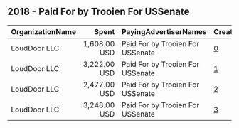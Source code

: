 ## 2018 - Paid For by Trooien For USSenate 
|OrganizationName|Spent|PayingAdvertiserNames|CreativeUrls|Impressions|Genders|AgeBrackets|CountryCodes|BillingAddresses|CandidateBallotInformation|
|:---|---:|:---|:---|---:|:---|:---|:---|:---|:---|
|LoudDoor  LLC|1,608.00 USD|Paid For by Trooien For USSenate|[0](https://www.snap.com/political-ads/asset/9ff8ee20d0aaf12c42e6fce2f19cf2d241480963d343ff2faaaaed6bc80fd4ac?mediaType=mp4)|458,117||18+|united states|"1 MONCKTON BLVD,Columbia,29206,US"||
|LoudDoor  LLC|3,222.00 USD|Paid For by Trooien For USSenate|[1](https://www.snap.com/political-ads/asset/09ec738d8f14b605ac4d9b71e1b591e3c93c9ebd9658b3358b1470d35611823a?mediaType=mp4)|1,505,718||18+|united states|"1 MONCKTON BLVD,Columbia,29206,US"||
|LoudDoor  LLC|2,477.00 USD|Paid For by Trooien For USSenate|[2](https://www.snap.com/political-ads/asset/09ec738d8f14b605ac4d9b71e1b591e3c93c9ebd9658b3358b1470d35611823a?mediaType=mp4)|668,753||18+|united states|"1 MONCKTON BLVD,Columbia,29206,US"||
|LoudDoor  LLC|3,248.00 USD|Paid For by Trooien For USSenate|[3](https://www.snap.com/political-ads/asset/9ff8ee20d0aaf12c42e6fce2f19cf2d241480963d343ff2faaaaed6bc80fd4ac?mediaType=mp4)|1,526,677||18+|united states|"1 MONCKTON BLVD,Columbia,29206,US"||
